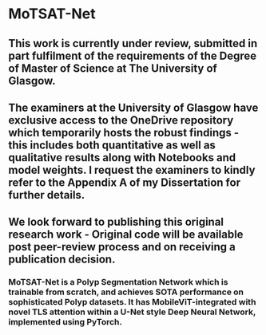 # MoTSAT-Net
## This work is currently under review, submitted in part fulfilment of the requirements of the Degree of Master of Science at The University of Glasgow.
## The examiners at the University of Glasgow have exclusive access to the OneDrive repository which temporarily hosts the robust findings - this includes both quantitative as well as qualitative results along with Notebooks and model weights. I request the examiners to kindly refer to the Appendix A of my Dissertation for further details.
## We look forward to publishing this original research work - Original code will be available post peer-review process and on receiving a publication decision.

### MoTSAT-Net is a Polyp Segmentation Network which is trainable from scratch, and achieves SOTA performance on sophisticated Polyp datasets. It has MobileViT-integrated with novel TLS attention within a U-Net style Deep Neural Network, implemented using PyTorch.

